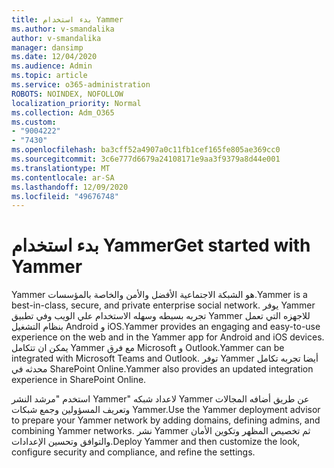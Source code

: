 ```yaml
---
title: بدء استخدام Yammer
ms.author: v-smandalika
author: v-smandalika
manager: dansimp
ms.date: 12/04/2020
ms.audience: Admin
ms.topic: article
ms.service: o365-administration
ROBOTS: NOINDEX, NOFOLLOW
localization_priority: Normal
ms.collection: Adm_O365
ms.custom:
- "9004222"
- "7430"
ms.openlocfilehash: ba3cff52a4907a0c11fb1cef165fe805ae369cc0
ms.sourcegitcommit: 3c6e777d6679a24108171e9aa3f9379a8d44e001
ms.translationtype: MT
ms.contentlocale: ar-SA
ms.lasthandoff: 12/09/2020
ms.locfileid: "49676748"
---
```

# <a name="get-started-with-yammer"></a><span data-ttu-id="822a7-102">بدء استخدام Yammer</span><span class="sxs-lookup"><span data-stu-id="822a7-102">Get started with Yammer</span></span>

<span data-ttu-id="822a7-103">Yammer هو الشبكة الاجتماعية الأفضل والأمن والخاصة بالمؤسسات.</span><span class="sxs-lookup"><span data-stu-id="822a7-103">Yammer is a best-in-class, secure, and private enterprise social network.</span></span> <span data-ttu-id="822a7-104">يوفر Yammer تجربه بسيطه وسهله الاستخدام علي الويب وفي تطبيق Yammer للاجهزه التي تعمل بنظام التشغيل Android و iOS.</span><span class="sxs-lookup"><span data-stu-id="822a7-104">Yammer provides an engaging and easy-to-use experience on the web and in the Yammer app for Android and iOS devices.</span></span> <span data-ttu-id="822a7-105">يمكن ان تتكامل Yammer مع فرق Microsoft و Outlook.</span><span class="sxs-lookup"><span data-stu-id="822a7-105">Yammer can be integrated with Microsoft Teams and Outlook.</span></span> <span data-ttu-id="822a7-106">توفر Yammer أيضا تجربه تكامل محدثه في SharePoint Online.</span><span class="sxs-lookup"><span data-stu-id="822a7-106">Yammer also provides an updated integration experience in SharePoint Online.</span></span>

<span data-ttu-id="822a7-107">استخدم "مرشد النشر Yammer" لاعداد شبكه Yammer عن طريق أضافه المجالات وتعريف المسؤولين وجمع شبكات Yammer.</span><span class="sxs-lookup"><span data-stu-id="822a7-107">Use the Yammer deployment advisor to prepare your Yammer network by adding domains, defining admins, and combining Yammer networks.</span></span> <span data-ttu-id="822a7-108">نشر Yammer ثم تخصيص المظهر وتكوين الأمان والتوافق وتحسين الإعدادات.</span><span class="sxs-lookup"><span data-stu-id="822a7-108">Deploy Yammer and then customize the look, configure security and compliance, and refine the settings.</span></span>